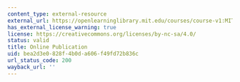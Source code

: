 ```yaml
---
content_type: external-resource
external_url: https://openlearninglibrary.mit.edu/courses/course-v1:MITx+15.482x+1T2019/about
has_external_license_warning: true
license: https://creativecommons.org/licenses/by-nc-sa/4.0/
status: valid
title: Online Publication
uid: bea2d3e0-828f-4b0d-a606-f49fd72b836c
url_status_code: 200
wayback_url: ''
---
```

